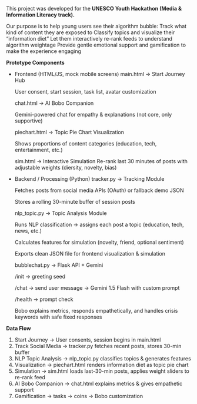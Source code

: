 This project was developed for the **UNESCO Youth Hackathon (Media & Information Literacy track).**

Our purpose is to help young users see their algorithm bubble:
  Track what kind of content they are exposed to
  Classify topics and visualize their “information diet”
  Let them interactively re-rank feeds to understand algorithm weightage
  Provide gentle emotional support and gamification to make the experience engaging

**Prototype Components**

- Frontend (HTML/JS, mock mobile screens)
  main.html → Start Journey Hub
  
    User consent, start session, task list, avatar customization
  
  chat.html → AI Bobo Companion
  
    Gemini-powered chat for empathy & explanations (not core, only supportive)
  
  piechart.html → Topic Pie Chart Visualization
  
    Shows proportions of content categories (education, tech, entertainment, etc.)
  
  sim.html → Interactive Simulation
    Re-rank last 30 minutes of posts with adjustable weights (diersity, novelty, bias)

- Backend / Processing (Python)
  tracker.py → Tracking Module
  
    Fetches posts from social media APIs (OAuth) or fallback demo JSON
  
    Stores a rolling 30-minute buffer of session posts

  nlp_topic.py → Topic Analysis Module
  
    Runs NLP classification → assigns each post a topic (education, tech, news, etc.)
  
    Calculates features for simulation (novelty, friend, optional sentiment)
  
    Exports clean JSON file for frontend visualization & simulation
  
  bubblechat.py → Flask API + Gemini
  
    /init → greeting seed
  
    /chat → send user message → Gemini 1.5 Flash with custom prompt
  
    /health → prompt check
  
    Bobo explains metrics, responds empathetically, and handles crisis keywords with safe fixed responses
  

**Data Flow**
  1. Start Journey → User consents, session begins in main.html
  2. Track Social Media → tracker.py fetches recent posts, stores 30-min buffer
  3. NLP Topic Analysis → nlp_topic.py classifies topics & generates features
  4. Visualization → piechart.html renders information diet as topic pie chart
  5. Simulation → sim.html loads last-30-min posts, applies weight sliders to re-rank feed
  6. AI Bobo Companion → chat.html explains metrics & gives empathetic support
  7. Gamification → tasks → coins → Bobo customization
